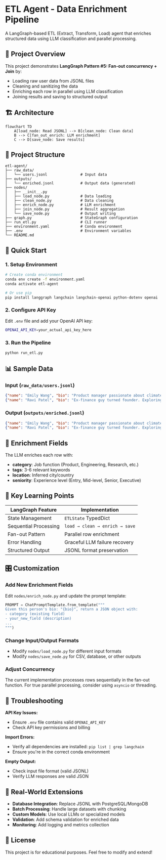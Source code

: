 # ETL Agent - Data Enrichment Pipeline

A LangGraph-based ETL (Extract, Transform, Load) agent that enriches structured data using LLM classification and parallel processing.

## 🎯 Project Overview

This project demonstrates **LangGraph Pattern #5: Fan-out concurrency + Join** by:
- Loading raw user data from JSONL files
- Cleaning and sanitizing the data
- Enriching each row in parallel using LLM classification
- Joining results and saving to structured output

## 🏗️ Architecture

```mermaid
flowchart TD
    A[load_node: Read JSONL] --> B[clean_node: Clean data]
    B --> C[fan_out_enrich: LLM enrichment]
    C --> D[save_node: Save results]
```

## 📁 Project Structure

```
etl-agent/
├── raw_data/
│   └── users.jsonl               # Input data
├── outputs/
│   └── enriched.jsonl            # Output data (generated)
├── nodes/
│   ├── __init__.py
│   ├── load_node.py              # Data loading
│   ├── clean_node.py             # Data cleaning
│   ├── enrich_node.py            # LLM enrichment
│   ├── join_node.py              # Result aggregation
│   └── save_node.py              # Output writing
├── graph.py                      # StateGraph configuration
├── run_etl.py                    # CLI runner
├── environment.yaml              # Conda environment
├── .env                          # Environment variables
└── README.md
```

## 🚀 Quick Start

### 1. Setup Environment

```bash
# Create conda environment
conda env create -f environment.yaml
conda activate etl-agent

# Or use pip
pip install langgraph langchain langchain-openai python-dotenv openai
```

### 2. Configure API Key

Edit `.env` file and add your OpenAI API key:
```bash
OPENAI_API_KEY=your_actual_api_key_here
```

### 3. Run the Pipeline

```bash
python run_etl.py
```

## 📊 Sample Data

### Input (`raw_data/users.jsonl`)
```json
{"name": "Emily Wang", "bio": "Product manager passionate about climate tech, formerly at Google X"}
{"name": "Ravi Patel", "bio": "Ex-finance guy turned founder. Exploring AI + quant research. Boston based."}
```

### Output (`outputs/enriched.jsonl`)
```json
{"name": "Emily Wang", "bio": "Product manager passionate about climate tech, formerly at Google X", "category": "Product", "tags": ["climate tech", "product management", "Google X"], "location": "USA", "seniority": "Senior"}
{"name": "Ravi Patel", "bio": "Ex-finance guy turned founder. Exploring AI + quant research. Boston based.", "category": "Founder", "tags": ["finance", "AI", "quant research", "founder"], "location": "Boston, USA", "seniority": "Executive"}
```

## 🔧 Enrichment Fields

The LLM enriches each row with:
- **category**: Job function (Product, Engineering, Research, etc.)
- **tags**: 3-6 relevant keywords
- **location**: Inferred city/country
- **seniority**: Experience level (Entry, Mid-level, Senior, Executive)

## 🧠 Key Learning Points

| LangGraph Feature | Implementation |
|------------------|----------------|
| State Management | `ETLState` TypedDict |
| Sequential Processing | `load → clean → enrich → save` |
| Fan-out Pattern | Parallel row enrichment |
| Error Handling | Graceful LLM failure recovery |
| Structured Output | JSONL format preservation |

## 🎛️ Customization

### Add New Enrichment Fields
Edit `nodes/enrich_node.py` and update the prompt template:
```python
PROMPT = ChatPromptTemplate.from_template("""
Given this person's bio: "{bio}", return a JSON object with:
- category (existing field)
- your_new_field (description)
...
""")
```

### Change Input/Output Formats
- Modify `nodes/load_node.py` for different input formats
- Modify `nodes/save_node.py` for CSV, database, or other outputs

### Adjust Concurrency
The current implementation processes rows sequentially in the fan-out function. For true parallel processing, consider using `asyncio` or threading.

## 🐛 Troubleshooting

**API Key Issues:**
- Ensure `.env` file contains valid `OPENAI_API_KEY`
- Check API key permissions and billing

**Import Errors:**
- Verify all dependencies are installed: `pip list | grep langchain`
- Ensure you're in the correct conda environment

**Empty Output:**
- Check input file format (valid JSONL)
- Verify LLM responses are valid JSON

## 🔄 Real-World Extensions

- **Database Integration**: Replace JSONL with PostgreSQL/MongoDB
- **Batch Processing**: Handle large datasets with chunking
- **Custom Models**: Use local LLMs or specialized models
- **Validation**: Add schema validation for enriched data
- **Monitoring**: Add logging and metrics collection

## 📝 License

This project is for educational purposes. Feel free to modify and extend!
